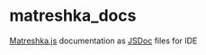 # matreshka_docs
[Matreshka.js](http://matreshka.io) documentation as [JSDoc](http://usejsdoc.org/) files for IDE
